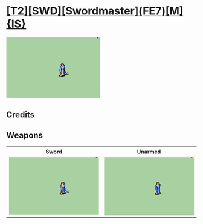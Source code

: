 # [\[T2\]\[SWD\]\[Swordmaster\]\(FE7\)\[M\]{IS}](./%5BT2%5D%5BSWD%5D%5BSwordmaster%5D(FE7)%5BM%5D%7BIS%7D)

<img src="./1.%20Sword/Sword_000.png" alt="[T2][SWD][Swordmaster](FE7)[M]{IS} standing" />

## Credits



## Weapons


|Sword |Unarmed |
|  :---: | :---: |
| <img alt="Sword animation" src="./1.%20Sword/Sword.gif" /> | <img alt="Unarmed animation" src="./8.%20Unarmed/Unarmed.gif" /> |
